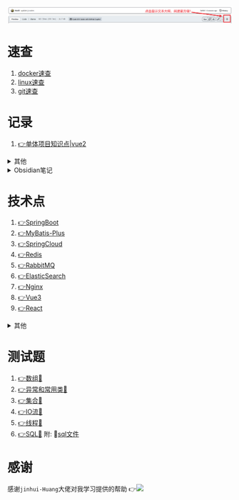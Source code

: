 ![温馨提示](img/Snipaste_2023-09-02_15-52-55.png)

# 速查

1. [docker速查](framework/docker/docker.md)
2. [linux速查](java/linux知识速记.md)
3. [git速查](java/Git.md)

# 记录

1. [👉单体项目知识点|vue2](framework/sky-take-out/README.md)

<details>
<summary>其他</summary>

1. [👉Interview](interview/面试知识点.md)  

2. [👉JVM📖](java/jVM组成.md)

3. [👉MySql](java/SQL数据库.md)

4. [👉JDK21](java/JDK21新特性.md)

5. [👉JDK17](java/JDK17常用新特性.md)

6. [👉Knowledge📕](java/🌟重要知识点汇总.md)

7. [clash-linux速查](java/clash配置.md)

8. [短信/邮箱速查](framework/email-demo/记录.md)
   
   </details>

<details>
<summary>Obsidian笔记</summary>

1. [👉HTML基础📖](java/1-HTML基础.md)

2. [👉CSS📖](java/2-CSS.md)

3. [👉JavaScript📖](java/JavaScript.md)

4. [👉Ajax📖](java/Ajax.md)

5. [👉VUE📖](java/VUE.md)

6. [👉JAVA入门📖](java/3-java%20SE%20入门.md)

7. [👉方法📖](java/4-方法.md)

8. [👉数组📖](java/5-数组.md)

9. [👉面向对象📖](java/6-面向对象.md)

10. [👉异常处理📖](java/7-异常处理.md)

11. [👉常用类📖](java/8-常用类.md)

12. [👉集合📖](java/9-集合.md)

13. [👉IO流📖](java/10-IO流.md)

14. [👉多线程📖](java/11-多线程.md)

15. [👉网络编程📖](java/12-网络编程.md)

16. [👉反射📖](java/13-反射.md)

17. [👉JDBC📖](java/14-JDBC.md)

18. [👉JavaWeb📖](java/JavaWeb.md)
    
    </details>

# 技术点

1. [👉SpringBoot](framework/springboot-helloworld/学习记录.md)
2. [👉MyBatis-Plus](framework/mybatis-plus/mp-demo/MyBatis-Plus笔记.md)
3. [👉SpringCloud](framework/SpringCloud/springcloud笔记.md)
4. [👉Redis](framework/redis/redis.md)
5. [👉RabbitMQ](framework/mq-study/MQ.md)
6. [👉ElasticSearch](framework/es-study/es.md)
7. [👉Nginx](framework/nginx-study/README.md)
8. [👉Vue3](java/笔记.md)
9. [👉React](framework/react-study/react.md)

<details>
<summary>其他</summary>

1. [👉MyBatis 逆向工程](java/mybatis-generator.md)

2. [👉Spring AOP|声明式事务](framework/SpringPractice10-6/学习记录10-6.md)

3. [👉SpringMVC 了解MVC|核心组件|控制流程](framework/SpringMVC/SpringMVC学习记录10-7.md)

4. [👉SpringMVC 组件配置](framework/SpringMVC02/SpringMVC学习记录第二天10-8.md)

5. [👉SpringMVC 异步通信|上传与下载](framework/SpringMVC03/SpringMVC02/SpringMVC45%2010-1112.md)

6. [👉SSM整合](framework/ssm-integration/记录.md)

7. [👉SSM整合 聚合式](framework/web-aggregation/记录.md)
   
   </details>

# 测试题

1. [👉数组💯](java/面试简单题测试.md)
2. [👉异常和常用类💯](java/模拟测试摸底题.md)
3. [👉集合💯](java/集合中难测试题.md)
4. [👉IO流💯](java/IO流简单测试题.md)
5. [👉线程💯](java/线程简单测试题.md)
6. [👉SQL💯](java/SQL简单测试题.md)
    附: 💾[sql文件](java/tb_order.sql)

# 感谢

感谢`jinhui-Huang`大佬对我学习提供的帮助
👉<a href="https://github.com/jinhui-Huang"><img src="https://img.shields.io/badge/dynamic/json?url=https%3A%2F%2Fapi.spencerwoo.com%2Fsubstats%2F%3Fsource%3Dgithub%26queryKey%3Djinhui-Huang&query=%24.data.totalSubs&suffix=%20followers&logo=github&label=jinhui-Huang&labelColor=0996AD&color=0786BC)"></a>
